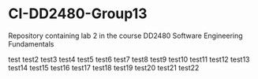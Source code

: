 # CI-DD2480-Group13
Repository containing lab 2 in the course DD2480 Software Engineering Fundamentals

test
test2
test3
test4
test5
test6
test7
test8
test9
test10
test11
test12
test13
test14
test15
test16
test17
test18
test19
test20
test21
test22
